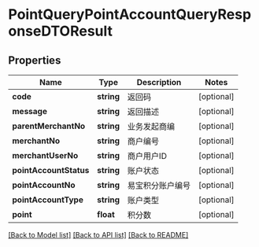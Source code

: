 # PointQueryPointAccountQueryResponseDTOResult

## Properties
Name | Type | Description | Notes
------------ | ------------- | ------------- | -------------
**code** | **string** | 返回码 | [optional] 
**message** | **string** | 返回描述 | [optional] 
**parentMerchantNo** | **string** | 业务发起商编 | [optional] 
**merchantNo** | **string** | 商户编号 | [optional] 
**merchantUserNo** | **string** | 商户用户ID | [optional] 
**pointAccountStatus** | **string** | 账户状态 | [optional] 
**pointAccountNo** | **string** | 易宝积分账户编号 | [optional] 
**pointAccountType** | **string** | 账户类型 | [optional] 
**point** | **float** | 积分数 | [optional] 

[[Back to Model list]](../README.md#documentation-for-models) [[Back to API list]](../README.md#documentation-for-api-endpoints) [[Back to README]](../README.md)


